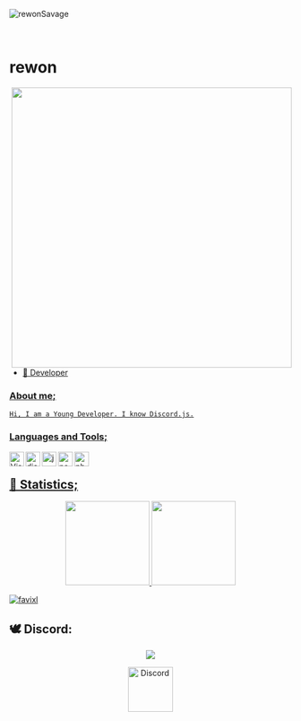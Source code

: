 ![rewonSavage](https://cdn.discordapp.com/attachments/785824829197910029/822215060658192444/githubprofilfavi.png)


<br>
<h1>rewon</h1>
<a href="https://discord.gg/PaKbuT9Fnv"> <img width="500" src="https://camo.githubusercontent.com/e963d4372a4a9b29118efbae3064d86458da547842c4bf12d160d99584365119/68747470733a2f2f73342e67696679752e636f6d2f696d616765732f7374616e64617264626164643937313265303035646330642e676966" align="right"/>


<br> 

- 🌱 Developer  <br/>

### About me;
	
	Hi, I am a Young Developer. I know Discord.js.

### Languages and Tools;

<img align="left" alt="Visual Studio Code" width="26px" src="https://i.imgur.com/LwSdAlE.png" />
<img align="left" alt="discord.js" width="26px" src="https://i.imgur.com/SI1DZf3.png" />
<img align="left" alt="js" width="26px" src="https://i.imgur.com/3u1wzwE.png" />
<img align="left" alt="node.js" width="26px" src="https://i.imgur.com/tYLFZBh.png" /> 
<img align="left" alt="photoshop" width="26px" src="https://i.imgur.com/OC1RcS5.jpg" /> <br />

## 🍁 Statistics;
<p align="center">
  <a href="https://github.com/favixl">
<img height="150em" src="https://github-readme-stats.vercel.app/api/top-langs/?username=favixl&layout=compact&theme=material-palenight&langs_count=12" />
<img height="150em" src="https://github-readme-stats.vercel.app/api?username=favixl&show_icons=true&include_all_commits=true&theme=material-palenight" /> <br>
	<center> 
 <p align="left"> <img src="https://komarev.com/ghpvc/?username=favixl" alt="favixl" /> </p>
	  </center>
  </a>
</p>

## 🕊 Discord:

  <div align="center"><img href="https://github.com/Maze-Development" src="https://discord.c99.nl/widget/theme-2/356106336146292736.png"></div>

<p align="center">
<a href="https://discord.gg/yfVrgXJVbm">
    <img src="https://cdn.discordapp.com/emojis/818107220566343682.png?v=1%22%3E" alt="Discord" width="80"/>
  </a>
